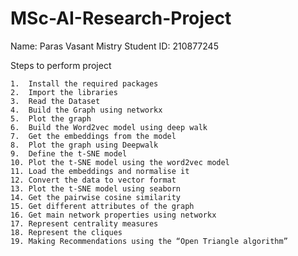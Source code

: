 # MSc-AI-Research-Project

Name: Paras Vasant Mistry
Student ID: 210877245

Steps to perform project

	1.	Install the required packages
	2.	Import the libraries
	3.	Read the Dataset
	4.	Build the Graph using networkx
	5.	Plot the graph
	6.	Build the Word2vec model using deep walk
	7.	Get the embeddings from the model
	8.	Plot the graph using Deepwalk
	9.	Define the t-SNE model
	10.	Plot the t-SNE model using the word2vec model
	11.	Load the embeddings and normalise it
	12.	Convert the data to vector format
	13.	Plot the t-SNE model using seaborn
	14.	Get the pairwise cosine similarity
	15.	Get different attributes of the graph
	16.	Get main network properties using networkx
	17.	Represent centrality measures
	18.	Represent the cliques
	19.	Making Recommendations using the “Open Triangle algorithm”

